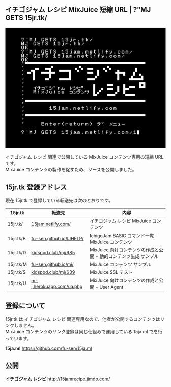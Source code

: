 ## イチゴジャム レシピ MixJuice 短縮 URL | ?"MJ GETS 15jr.tk/ 

![スクリーンショット](/screenshot.jpg)

イチゴジャム レシピ 関連で公開している MixJuice コンテンツ専用の短縮 URL です。\
MixJuice コンテンツの製作を促すため、ソースを公開しました。

## 15jr.tk 登録アドレス

現在 15jr.tk で登録している転送先は次のとおりです。

|15jr.tk|転送先|内容|
|---|---|---|
|15jr.tk/|[15jam.netlify.com/](https://github.com/fu-sen/15jam.netlify.com)|イチゴジャム レシピ MixJuice コンテンツ|
|15jr.tk/B|[fu-sen.github.io/IJHELP/](https://github.com/fu-sen/IJHELP)|IchigoJam BASIC コマンド一覧 - MixJuice コンテンツ|
|15jr.tk/D|[kidspod.club/mj/685](http://kidspod.club/program/?id=685)|MixJuice 向けコンテンツの作成と公開 - 動的コンテンツ生成 サンプル|
|15jr.tk/M|[fu-sen.github.io/mj/](https://github.com/fu-sen/mj)|MixJuice コンテンツ サンプル|
|15jr.tk/S|[kidspod.club/mj/639](http://kidspod.club/program/?id=639)|MixJuice SSL テスト|
|15jr.tk/U|[m-j.herokuapp.com/ua.php](https://15jamrecipe.jimdo.com/mixjuice/%E3%82%B3%E3%83%B3%E3%83%86%E3%83%B3%E3%83%84%E3%81%AE%E4%BD%9C%E6%88%90%E3%81%A8%E5%85%AC%E9%96%8B/)|MixJuice 向けコンテンツの作成と公開 - User Agent|

## 登録について

15jr.tk は イチゴジャム レシピ 関連専用なので、他者が公開するコンテンツはリンクしません。\
MixJuice コンテンツのリンク登録は同じ仕組みで運用している 15ja.ml でを行っています。

**15ja.ml** https://github.com/fu-sen/15ja.ml

## 公開

**イチゴジャム レシピ** http://15jamrecipe.jimdo.com/
